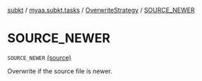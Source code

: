[subkt](../../index.md) / [myaa.subkt.tasks](../index.md) / [OverwriteStrategy](index.md) / [SOURCE_NEWER](./-s-o-u-r-c-e_-n-e-w-e-r.md)

# SOURCE_NEWER

`SOURCE_NEWER` [(source)](https://github.com/Myaamori/SubKt/blob/0.1.11/src/main/kotlin/myaa/subkt/tasks/tasks.kt#L1566)

Overwrite if the source file is newer.

